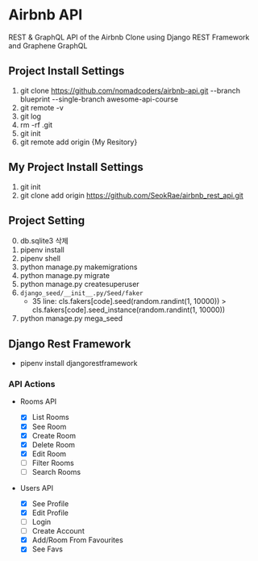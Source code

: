 # Airbnb API

REST & GraphQL API of the Airbnb Clone using Django REST Framework and Graphene GraphQL

## Project Install Settings

1. git clone https://github.com/nomadcoders/airbnb-api.git --branch blueprint --single-branch awesome-api-course
2. git remote -v
3. git log
4. rm -rf .git
5. git init
6. git remote add origin {My Resitory}

## My Project Install Settings

1. git init
2. git clone add origin https://github.com/SeokRae/airbnb_rest_api.git

## Project Setting

0. db.sqlite3 삭제
1. pipenv install
2. pipenv shell
3. python manage.py makemigrations
4. python manage.py migrate
5. python manage.py createsuperuser
6. `django_seed/__init__.py/Seed/faker`
   - 35 line: cls.fakers[code].seed(random.randint(1, 10000)) > cls.fakers[code].seed_instance(random.randint(1, 10000))
7. python manage.py mega_seed

## Django Rest Framework

- pipenv install djangorestframework

### API Actions

- Rooms API

  - [x] List Rooms
  - [x] See Room
  - [x] Create Room
  - [x] Delete Room
  - [x] Edit Room
  - [ ] Filter Rooms
  - [ ] Search Rooms

- Users API

  - [x] See Profile
  - [x] Edit Profile
  - [ ] Login
  - [ ] Create Account
  - [x] Add/Room From Favourites
  - [x] See Favs
